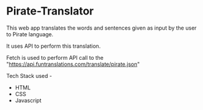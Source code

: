 # Pirate-Translator

This web app translates the words and sentences given as input by the user to Pirate language.

It uses API to perform this translation.

Fetch is used to perform API call to the "https://api.funtranslations.com/translate/pirate.json"

Tech Stack used -

- HTML
- CSS
- Javascript
